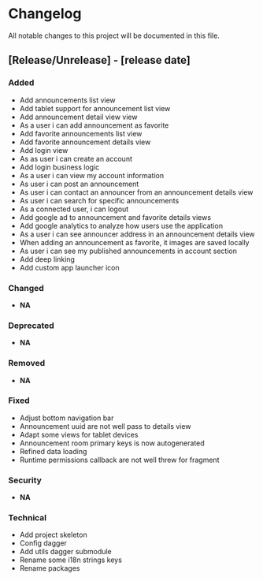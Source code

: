 # Changelog
All notable changes to this project will be documented in this file.

## [Release/Unrelease] - [release date]
### Added
- Add announcements list view
- Add tablet support for announcement list view
- Add announcement detail view view
- As a user i can add announcement as favorite
- Add favorite announcements list view
- Add favorite announcement details view
- Add login view
- As as user i can create an account
- Add login business logic
- As a user i can view my account information
- As user i can post an announcement
- As user i can contact an announcer from an announcement details view
- As user i can search for specific announcements
- As a connected user, i can logout
- Add google ad to announcement and favorite details views
- Add google analytics to analyze how users use the application
- As a user i can see announcer address in an announcement details view
- When adding an announcement as favorite, it images are saved locally
- As user i can see my published announcements in account section
- Add deep linking
- Add custom app launcher icon

### Changed
- **NA**

### Deprecated
- **NA**

### Removed
- **NA**

### Fixed
- Adjust bottom navigation bar
- Announcement uuid are not well pass to details view
- Adapt some views for tablet devices
- Announcement room primary keys is now autogenerated
- Refined data loading
- Runtime permissions callback are not well threw for fragment

### Security
 - **NA**

### Technical
 - Add project skeleton
 - Config dagger
 - Add utils dagger submodule
 - Rename some i18n strings keys
 - Rename packages